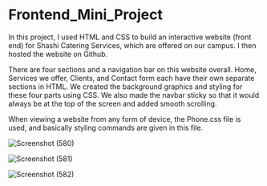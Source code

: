# Frontend_Mini_Project

In this project, I used HTML and CSS to build an interactive website (front end) for Shashi Catering Services, which are offered on our campus. I then hosted the website on Github.

There are four sections and a navigation bar on this website overall. Home, Services we offer, Clients, and Contact form each have their own separate sections in HTML.
We created the background graphics and styling for these four parts using CSS. We also made the navbar sticky so that it would always be at the top of the screen and added smooth scrolling.


When viewing a website from any form of device, the Phone.css file is used, and basically styling commands are given in this file.

![Screenshot (580)](https://user-images.githubusercontent.com/110988927/190655529-222fdb19-6105-4a8a-9a25-e3f4d19acfd0.png)

![Screenshot (581)](https://user-images.githubusercontent.com/110988927/190656042-d955cc40-b503-4c1a-bb49-6b60064c80f5.png)

![Screenshot (582)](https://user-images.githubusercontent.com/110988927/190656094-e0d552c6-5020-4382-8cf8-5075cbecb3f2.png)


